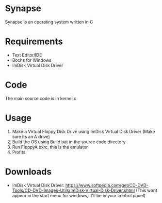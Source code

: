 # Synapse
Synapse is an operating system written in C
# Requirements
* Text Editor/IDE
* Bochs for Windows
* ImDisk Virtual Disk Driver
# Code
The main source code is in kernel.c
# Usage 
1. Make a Virtual Floppy Disk Drive using ImDisk Virtual Disk Driver (Make sure its an A drive)
2. Build the OS using Build.bat in the source code directory
3. Run FloppyA.bxrc, this is the emulator 
4. Profits.
# Downloads
* ImDisk Virtual Disk Driver: https://www.softpedia.com/get/CD-DVD-Tools/CD-DVD-Images-Utils/ImDisk-Virtual-Disk-Driver.shtml 
(This wont appear in the start menu for windows, it'll be in your control panel)

